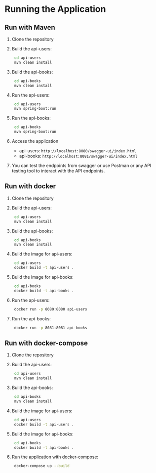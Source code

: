 # Running the Application

## Run with Maven

1. Clone the repository

2. Build the api-users:
   ```bash
    cd api-users    
    mvn clean install
   ```
3. Build the api-books:
   ```bash
    cd api-books    
    mvn clean install
   ```

4. Run the api-users:
   ```bash
    cd api-users 
    mvn spring-boot:run
    ```

5. Run the api-books:
   ```bash
    cd api-books 
    mvn spring-boot:run
    ```

6. Access the application
    - api-users: `http://localhost:8080/swagger-ui/index.html`
    - api-books: `http://localhost:8081/swagger-ui/index.html`

7. You can test the endpoints from swagger or use Postman or any API testing tool to interact with the API endpoints.

## Run with docker

1. Clone the repository

2. Build the api-users:
   ```bash
    cd api-users    
    mvn clean install
   ```
3. Build the api-books:
   ```bash
    cd api-books    
    mvn clean install
   ```
4. Build the image for api-users:
   ```bash
    cd api-users    
    docker build -t api-users .
   ```

5. Build the image for api-books:
   ```bash
    cd api-books    
    docker build -t api-books .
   ```

6. Run the api-users:
   ```bash
    docker run -p 8080:8080 api-users
   ```

7. Run the api-books:
   ```bash
    docker run -p 8081:8081 api-books
   ```

## Run with docker-compose

1. Clone the repository

2. Build the api-users:
   ```bash
    cd api-users    
    mvn clean install
   ```

3. Build the api-books:
   ```bash
    cd api-books    
    mvn clean install
   ```

4. Build the image for api-users:
   ```bash
    cd api-users    
    docker build -t api-users .
   ```

5. Build the image for api-books:
   ```bash
    cd api-books    
    docker build -t api-books .
   ```

6. Run the application with docker-compose:
   ```bash
    docker-compose up --build
   ```
